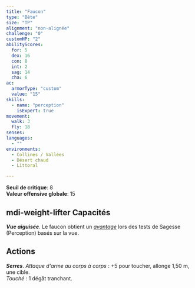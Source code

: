 ```yaml
---
title: "Faucon"
type: "Bête"
size: "TP"
alignment: "non-alignée"
challenge: "0"
customHP: "2"
abilityScores:
  for: 5
  dex: 16
  con: 8
  int: 2
  sag: 14
  cha: 6
ac:
  armorType: "custom"
  value: "15"
skills:
  - name: "perception"
    isExpert: true
movement:
  walk: 3
  fly: 18
senses:
languages:
  - ""
environments:
  - Collines / Vallées
  - Désert chaud
  - Littoral

---
```

**Seuil de critique**: 8        
**Valeur offensive globale**: 15   
## <v-icon>mdi-weight-lifter</v-icon> Capacités
_**Vue aiguisée**_. Le faucon obtient un [_avantage_](/utiliser-les-caracteristiques/#avantage-et-desavantage) lors des tests de Sagesse (Perception) basés sur la vue.

## Actions
_**Serres**_. _Attaque d'arme au corps à corps_ : +5 pour toucher, allonge 1,50 m, une cible.  
_Touché_ : 1 dégât tranchant.
